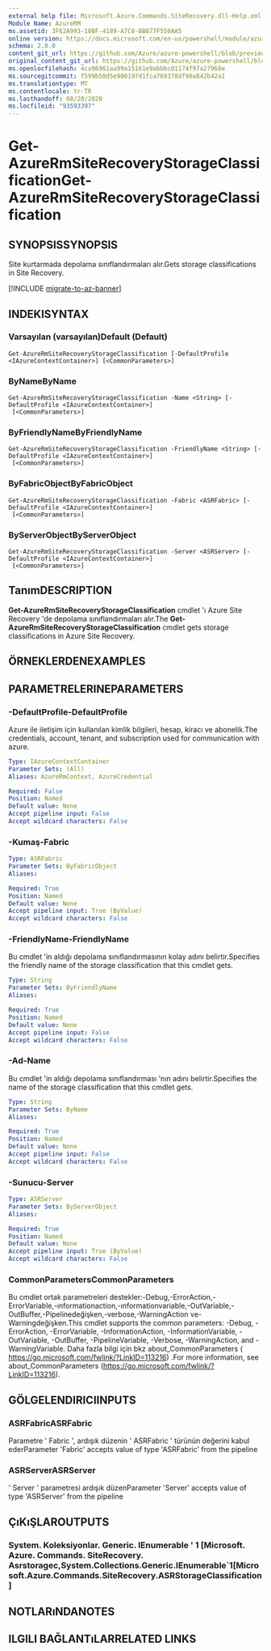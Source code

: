 ```yaml
---
external help file: Microsoft.Azure.Commands.SiteRecovery.dll-Help.xml
Module Name: AzureRM
ms.assetid: 3F62A993-18BF-4189-A7C0-BB877F550AA5
online version: https://docs.microsoft.com/en-us/powershell/module/azurerm.siterecovery/get-azurermsiterecoverystorageclassification
schema: 2.0.0
content_git_url: https://github.com/Azure/azure-powershell/blob/preview/src/ResourceManager/SiteRecovery/Commands.SiteRecovery/help/Get-AzureRmSiteRecoveryStorageClassification.md
original_content_git_url: https://github.com/Azure/azure-powershell/blob/preview/src/ResourceManager/SiteRecovery/Commands.SiteRecovery/help/Get-AzureRmSiteRecoveryStorageClassification.md
ms.openlocfilehash: 4ca96961aa99a15161e9abbbc01174f97a27968e
ms.sourcegitcommit: f599b50d5e980197d1fca769378df90a842b42a1
ms.translationtype: MT
ms.contentlocale: tr-TR
ms.lasthandoff: 08/20/2020
ms.locfileid: "93593397"
---
```

# <span data-ttu-id="90e3b-101">Get-AzureRmSiteRecoveryStorageClassification</span><span class="sxs-lookup"><span data-stu-id="90e3b-101">Get-AzureRmSiteRecoveryStorageClassification</span></span>

## <span data-ttu-id="90e3b-102">SYNOPSIS</span><span class="sxs-lookup"><span data-stu-id="90e3b-102">SYNOPSIS</span></span>
<span data-ttu-id="90e3b-103">Site kurtarmada depolama sınıflandırmaları alır.</span><span class="sxs-lookup"><span data-stu-id="90e3b-103">Gets storage classifications in Site Recovery.</span></span>

[!INCLUDE [migrate-to-az-banner](../../includes/migrate-to-az-banner.md)]

## <span data-ttu-id="90e3b-104">INDEKI</span><span class="sxs-lookup"><span data-stu-id="90e3b-104">SYNTAX</span></span>

### <span data-ttu-id="90e3b-105">Varsayılan (varsayılan)</span><span class="sxs-lookup"><span data-stu-id="90e3b-105">Default (Default)</span></span>
```
Get-AzureRmSiteRecoveryStorageClassification [-DefaultProfile <IAzureContextContainer>] [<CommonParameters>]
```

### <span data-ttu-id="90e3b-106">ByName</span><span class="sxs-lookup"><span data-stu-id="90e3b-106">ByName</span></span>
```
Get-AzureRmSiteRecoveryStorageClassification -Name <String> [-DefaultProfile <IAzureContextContainer>]
 [<CommonParameters>]
```

### <span data-ttu-id="90e3b-107">ByFriendlyName</span><span class="sxs-lookup"><span data-stu-id="90e3b-107">ByFriendlyName</span></span>
```
Get-AzureRmSiteRecoveryStorageClassification -FriendlyName <String> [-DefaultProfile <IAzureContextContainer>]
 [<CommonParameters>]
```

### <span data-ttu-id="90e3b-108">ByFabricObject</span><span class="sxs-lookup"><span data-stu-id="90e3b-108">ByFabricObject</span></span>
```
Get-AzureRmSiteRecoveryStorageClassification -Fabric <ASRFabric> [-DefaultProfile <IAzureContextContainer>]
 [<CommonParameters>]
```

### <span data-ttu-id="90e3b-109">ByServerObject</span><span class="sxs-lookup"><span data-stu-id="90e3b-109">ByServerObject</span></span>
```
Get-AzureRmSiteRecoveryStorageClassification -Server <ASRServer> [-DefaultProfile <IAzureContextContainer>]
 [<CommonParameters>]
```

## <span data-ttu-id="90e3b-110">Tanım</span><span class="sxs-lookup"><span data-stu-id="90e3b-110">DESCRIPTION</span></span>
<span data-ttu-id="90e3b-111">**Get-AzureRmSiteRecoveryStorageClassification** cmdlet 'ı Azure Site Recovery 'de depolama sınıflandırmaları alır.</span><span class="sxs-lookup"><span data-stu-id="90e3b-111">The **Get-AzureRmSiteRecoveryStorageClassification** cmdlet gets storage classifications in Azure Site Recovery.</span></span>

## <span data-ttu-id="90e3b-112">ÖRNEKLERDEN</span><span class="sxs-lookup"><span data-stu-id="90e3b-112">EXAMPLES</span></span>

## <span data-ttu-id="90e3b-113">PARAMETRELERINE</span><span class="sxs-lookup"><span data-stu-id="90e3b-113">PARAMETERS</span></span>

### <span data-ttu-id="90e3b-114">-DefaultProfile</span><span class="sxs-lookup"><span data-stu-id="90e3b-114">-DefaultProfile</span></span>
<span data-ttu-id="90e3b-115">Azure ile iletişim için kullanılan kimlik bilgileri, hesap, kiracı ve abonelik.</span><span class="sxs-lookup"><span data-stu-id="90e3b-115">The credentials, account, tenant, and subscription used for communication with azure.</span></span>

```yaml
Type: IAzureContextContainer
Parameter Sets: (All)
Aliases: AzureRmContext, AzureCredential

Required: False
Position: Named
Default value: None
Accept pipeline input: False
Accept wildcard characters: False
```

### <span data-ttu-id="90e3b-116">-Kumaş</span><span class="sxs-lookup"><span data-stu-id="90e3b-116">-Fabric</span></span>
```yaml
Type: ASRFabric
Parameter Sets: ByFabricObject
Aliases: 

Required: True
Position: Named
Default value: None
Accept pipeline input: True (ByValue)
Accept wildcard characters: False
```

### <span data-ttu-id="90e3b-117">-FriendlyName</span><span class="sxs-lookup"><span data-stu-id="90e3b-117">-FriendlyName</span></span>
<span data-ttu-id="90e3b-118">Bu cmdlet 'in aldığı depolama sınıflandırmasının kolay adını belirtir.</span><span class="sxs-lookup"><span data-stu-id="90e3b-118">Specifies the friendly name of the storage classification that this cmdlet gets.</span></span>

```yaml
Type: String
Parameter Sets: ByFriendlyName
Aliases: 

Required: True
Position: Named
Default value: None
Accept pipeline input: False
Accept wildcard characters: False
```

### <span data-ttu-id="90e3b-119">-Ad</span><span class="sxs-lookup"><span data-stu-id="90e3b-119">-Name</span></span>
<span data-ttu-id="90e3b-120">Bu cmdlet 'in aldığı depolama sınıflandırması 'nın adını belirtir.</span><span class="sxs-lookup"><span data-stu-id="90e3b-120">Specifies the name of the storage classification that this cmdlet gets.</span></span>

```yaml
Type: String
Parameter Sets: ByName
Aliases: 

Required: True
Position: Named
Default value: None
Accept pipeline input: False
Accept wildcard characters: False
```

### <span data-ttu-id="90e3b-121">-Sunucu</span><span class="sxs-lookup"><span data-stu-id="90e3b-121">-Server</span></span>
```yaml
Type: ASRServer
Parameter Sets: ByServerObject
Aliases: 

Required: True
Position: Named
Default value: None
Accept pipeline input: True (ByValue)
Accept wildcard characters: False
```

### <span data-ttu-id="90e3b-122">CommonParameters</span><span class="sxs-lookup"><span data-stu-id="90e3b-122">CommonParameters</span></span>
<span data-ttu-id="90e3b-123">Bu cmdlet ortak parametreleri destekler:-Debug,-ErrorAction,-ErrorVariable,-ınformationaction,-ınformationvariable,-OutVariable,-OutBuffer,-Pipelinedeğişken,-verbose,-WarningAction ve-Warningdeğişken.</span><span class="sxs-lookup"><span data-stu-id="90e3b-123">This cmdlet supports the common parameters: -Debug, -ErrorAction, -ErrorVariable, -InformationAction, -InformationVariable, -OutVariable, -OutBuffer, -PipelineVariable, -Verbose, -WarningAction, and -WarningVariable.</span></span> <span data-ttu-id="90e3b-124">Daha fazla bilgi için bkz about_CommonParameters ( https://go.microsoft.com/fwlink/?LinkID=113216) .</span><span class="sxs-lookup"><span data-stu-id="90e3b-124">For more information, see about_CommonParameters (https://go.microsoft.com/fwlink/?LinkID=113216).</span></span>

## <span data-ttu-id="90e3b-125">GÖLGELENDIRICI</span><span class="sxs-lookup"><span data-stu-id="90e3b-125">INPUTS</span></span>

### <span data-ttu-id="90e3b-126">ASRFabric</span><span class="sxs-lookup"><span data-stu-id="90e3b-126">ASRFabric</span></span>
<span data-ttu-id="90e3b-127">Parametre ' Fabric ', ardışık düzenin ' ASRFabric ' türünün değerini kabul eder</span><span class="sxs-lookup"><span data-stu-id="90e3b-127">Parameter 'Fabric' accepts value of type 'ASRFabric' from the pipeline</span></span>

### <span data-ttu-id="90e3b-128">ASRServer</span><span class="sxs-lookup"><span data-stu-id="90e3b-128">ASRServer</span></span>
<span data-ttu-id="90e3b-129">' Server ' parametresi ardışık düzen</span><span class="sxs-lookup"><span data-stu-id="90e3b-129">Parameter 'Server' accepts value of type 'ASRServer' from the pipeline</span></span>

## <span data-ttu-id="90e3b-130">ÇıKıŞLAR</span><span class="sxs-lookup"><span data-stu-id="90e3b-130">OUTPUTS</span></span>

### <span data-ttu-id="90e3b-131">System. Koleksiyonlar. Generic. IEnumerable ' 1 [Microsoft. Azure. Commands. SiteRecovery. Asrstoragec,</span><span class="sxs-lookup"><span data-stu-id="90e3b-131">System.Collections.Generic.IEnumerable\`1[Microsoft.Azure.Commands.SiteRecovery.ASRStorageClassification]</span></span>

## <span data-ttu-id="90e3b-132">NOTLARıNDA</span><span class="sxs-lookup"><span data-stu-id="90e3b-132">NOTES</span></span>

## <span data-ttu-id="90e3b-133">ILGILI BAĞLANTıLAR</span><span class="sxs-lookup"><span data-stu-id="90e3b-133">RELATED LINKS</span></span>

